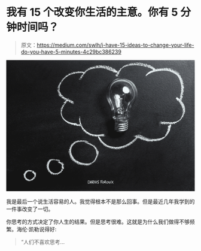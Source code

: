 # 我有 15 个改变你生活的主意。你有 5 分钟时间吗？

> 原文：<https://medium.com/swlh/i-have-15-ideas-to-change-your-life-do-you-have-5-minutes-4c29bc386239>

![](img/2dce3178e46f582091107cdae1e6c62e.png)

我是最后一个说生活容易的人。我觉得根本不是那么回事。但是最近几年我学到的一件事改变了一切。

你思考的方式决定了你人生的结果。但是思考很难。这就是为什么我们做得不够频繁。海伦·凯勒说得好:

> “人们不喜欢思考…